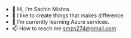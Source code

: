 - 👋 Hi, I’m Sachin Mishra.
- 👀 I like to create things that makes difference.
- 🌱 I’m currently learning Azure services.
- 📫 How to reach me smzp274@gmail.com

<!---
sachingit60/sachingit60 is a ✨ special ✨ repository because its `README.md` (this file) appears on your GitHub profile.
You can click the Preview link to take a look at your changes.
--->
